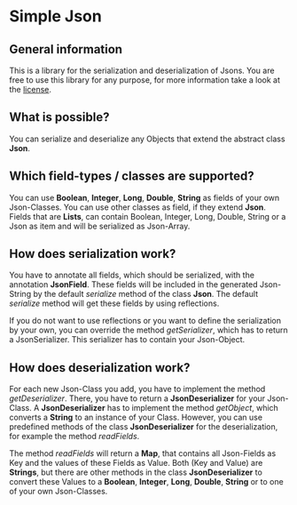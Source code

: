 # Simple Json
## General information
This is a library for the serialization and deserialization of Jsons. You are free to use this library for any purpose, for more information take a look at the [license](https://github.com/LeunoSam/SimpleJson/blob/main/LICENSE).

## What is possible?
You can serialize and deserialize any Objects that extend the abstract class **Json**.

## Which field-types / classes are supported?
You can use **Boolean**, **Integer**, **Long**, **Double**, **String** as fields of your own Json-Classes. You can use other classes as field, if they extend **Json**. Fields that are **Lists**, can contain Boolean, Integer, Long, Double, String or a Json as item and will be serialized as Json-Array.

## How does serialization work?
You have to annotate all fields, which should be serialized, with the annotation **JsonField**. These fields will be included in the generated Json-String by the default _serialize_ method of the class **Json**. The default _serialize_ method will get these fields by using reflections.

If you do not want to use reflections or you want to define the serialization by your own, you can override the method _getSerializer_, which has to return a JsonSerializer. This serializer has to contain your Json-Object.

## How does deserialization work?
For each new Json-Class you add, you have to implement the method _getDeserializer_. There, you have to return a **JsonDeserializer** for your Json-Class. A **JsonDeserializer** has to implement the method _getObject_, which converts a **String** to an instance of your Class. However, you can use predefined methods of the class **JsonDeserializer** for the deserialization, for example the method _readFields_.

The method _readFields_ will return a **Map**, that contains all Json-Fields as Key and the values of these Fields as Value. Both (Key and Value) are **Strings**, but there are other methods in the class **JsonDeserializer** to convert these Values to a **Boolean**, **Integer**, **Long**, **Double**, **String** or to one of your own Json-Classes.
